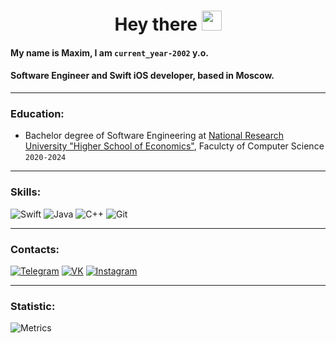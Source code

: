 <h1 align="center">Hey there</a> 
<img src="https://github.com/blackcater/blackcater/raw/main/images/Hi.gif" height="32"/></h1>

#### My name is Maxim, I am `current_year-2002` y.o. 

#### Software Engineer and Swift iOS developer, based in Moscow.

---

### Education:
- Bachelor degree of Software Engineering at [National Research University "Higher School of Economics"](https://www.hse.ru/en/), Faculcty of Computer Science `2020-2024`

---

### Skills: 
![Swift](https://img.shields.io/badge/swift-F54A2A?style=for-the-badge&logo=swift&logoColor=white) ![Java](https://img.shields.io/badge/java-%23ED8B00.svg?style=for-the-badge&logo=java&logoColor=white) ![C++](https://img.shields.io/badge/c++-%2300599C.svg?style=for-the-badge&logo=c%2B%2B&logoColor=white) ![Git](https://img.shields.io/badge/git-%23F05033.svg?style=for-the-badge&logo=git&logoColor=white)

---

### Contacts:
[![Telegram](https://img.shields.io/badge/telegram-1DA1F2?logo=telegram&style=for-the-badge&logoColor=fff)](https://t.me/vip933)
[![VK](https://img.shields.io/badge/VK-4b74a2?logo=vk&style=for-the-badge&logoColor=fff)](https://vk.com/vip933)
[![Instagram](https://img.shields.io/badge/Instagram-fd5342?logo=instagram&style=for-the-badge&logoColor=fff)](https://www.instagram.com/maverick_free)

---

### Statistic:
![Metrics](https://metrics.lecoq.io/vip933?template=classic&base.header=0&base.activity=0&base.community=0&base.repositories=0&base.metadata=0&isocalendar=1&base.indepth=false&base.hireable=false&isocalendar.duration=year&config.timezone=Etc%2FGMT-3)
